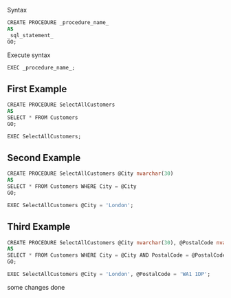 
Syntax 
```sql
CREATE PROCEDURE _procedure_name_  
AS  
_sql_statement_  
GO;
```

Execute syntax
```sql
EXEC _procedure_name_;
```

## First Example

```sql
CREATE PROCEDURE SelectAllCustomers  
AS  
SELECT * FROM Customers  
GO;

EXEC SelectAllCustomers;
```


## Second Example

```sql
CREATE PROCEDURE SelectAllCustomers @City nvarchar(30)  
AS  
SELECT * FROM Customers WHERE City = @City  
GO;

EXEC SelectAllCustomers @City = 'London';
```

## Third Example

```sql
CREATE PROCEDURE SelectAllCustomers @City nvarchar(30), @PostalCode nvarchar(10)  
AS  
SELECT * FROM Customers WHERE City = @City AND PostalCode = @PostalCode  
GO;

EXEC SelectAllCustomers @City = 'London', @PostalCode = 'WA1 1DP';
```

some changes done